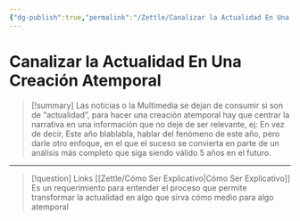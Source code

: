 ```yaml
---
{"dg-publish":true,"permalink":"/Zettle/Canalizar la Actualidad En Una Creación Atemporal/","title":"Canalizar la Actualidad En Una Creación Atemporal","updated":"2023-12-30T18:05:39.548-05:00"}
---
```



# Canalizar la Actualidad En Una Creación Atemporal

> [!summary] 
> Las noticias o la Multimedia se dejan de consumir si son de “actualidad”, para hacer una creación atemporal hay que centrar la narrativa en una información que no deje de ser relevante, ej: 
> En vez de decir, Este año blablabla, hablar del fenómeno de este año, pero darle otro enfoque, en el que el suceso se convierta en parte de un análisis más completo que siga siendo válido 5 años en el futuro.

- - - 
> [!question] Links
> [[Zettle/Cómo Ser Explicativo\|Cómo Ser Explicativo]] Es un requerimiento para entender el proceso que permite transformar la actualidad en algo que sirva cómo medio para algo atemporal
